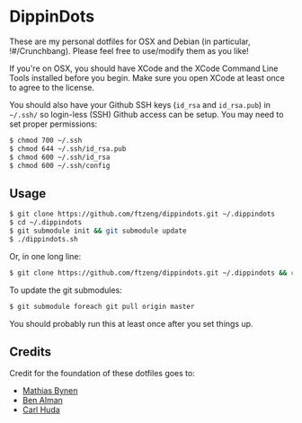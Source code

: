 # DippinDots

These are my personal dotfiles for OSX and Debian (in particular, !#/Crunchbang). Please feel free to use/modify them as
you like!

If you're on OSX, you should have XCode and the XCode Command Line Tools
installed before you begin. Make sure you open XCode at least once to agree to the
license.

You should also have your Github SSH keys (`id_rsa` and `id_rsa.pub`) in
`~/.ssh/` so login-less (SSH) Github access can be setup. You may need
to set proper permissions:
```bash
$ chmod 700 ~/.ssh
$ chmod 644 ~/.ssh/id_rsa.pub
$ chmod 600 ~/.ssh/id_rsa
$ chmod 600 ~/.ssh/config
```

## Usage ##
```bash
$ git clone https://github.com/ftzeng/dippindots.git ~/.dippindots
$ cd ~/.dippindots
$ git submodule init && git submodule update
$ ./dippindots.sh
```

Or, in one long line:
```bash
$ git clone https://github.com/ftzeng/dippindots.git ~/.dippindots && cd ~/.dippindots && git submodule init && git submodule update && ./dippindots.sh
```

To update the git submodules:
```bash
$ git submodule foreach git pull origin master
```
You should probably run this at least once after you set things up.

## Credits ##
Credit for the foundation of these dotfiles goes to:
* [Mathias Bynen](http://mths.be/dotfiles)
* [Ben Alman](https://github.com/cowboy/dotfiles)
* [Carl Huda](https://github.com/carlhuda/janus)
